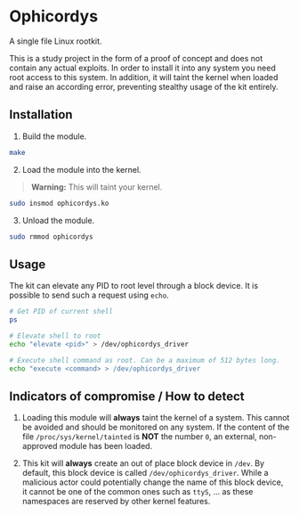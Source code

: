 # Ophicordys

A single file Linux rootkit.

This is a study project in the form of a proof of concept and does not contain
any actual exploits. In order to install it into any system you need root access
to this system. In addition, it will taint the kernel when loaded and raise an
according error, preventing stealthy usage of the kit entirely.

## Installation

1. Build the module.

```bash
make
```

2. Load the module into the kernel.

> **Warning:** This will taint your kernel.

```bash
sudo insmod ophicordys.ko
```

3. Unload the module.

```bash
sudo rmmod ophicordys
```

## Usage

The kit can elevate any PID to root level through a block device.
It is possible to send such a request using `echo`.

```bash
# Get PID of current shell
ps

# Elevate shell to root
echo "elevate <pid>" > /dev/ophicordys_driver

# Execute shell command as root. Can be a maximum of 512 bytes long.
echo "execute <command> > /dev/ophicordys_driver
```

## Indicators of compromise / How to detect

1. Loading this module will **always** taint the kernel of a system. This cannot be avoided
   and should be monitored on any system.
   If the content of the file `/proc/sys/kernel/tainted` is **NOT** the number `0`,
   an external, non-approved module has been loaded.

2. This kit will **always** create an out of place block device in `/dev`.
   By default, this block device is called `/dev/ophicordys_driver`.
   While a malicious actor could potentially change the name of this block device, it cannot be
   one of the common ones such as `ttyS`, ... as these namespaces are reserved by other
   kernel features.
